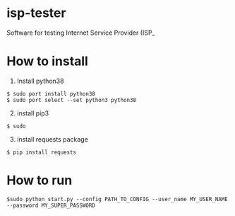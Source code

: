 # isp-tester
Software for testing Internet Service Provider (ISP_

# How to install

1. Install python38
```
$ sudo port install python38
$ sudo port select --set python3 python38
```

2. install pip3
```
$ sudo 

```

3. install requests package
```
$ pip install requests
```

# How to run

```
$sudo python start.py --config PATH_TO_CONFIG --user_name MY_USER_NAME --password MY_SUPER_PASSWORD
```
